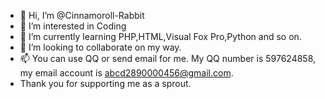 - 👋 Hi, I’m @Cinnamoroll-Rabbit
- 👀 I’m interested in Coding
- 🌱 I’m currently learning PHP,HTML,Visual Fox Pro,Python and so on.
- 💞️ I’m looking to collaborate on my way.
- 📫 You can use QQ or send email for me. My QQ number is 597624858, my email account is abcd2890000456@gmail.com.
- Thank you for supporting me as a sprout.
<!---
Cinnamoroll-Rabbit/Cinnamoroll-Rabbit is a ✨ special ✨ repository because its `README.md` (this file) appears on your GitHub profile.
You can click the Preview link to take a look at your changes.
--->
